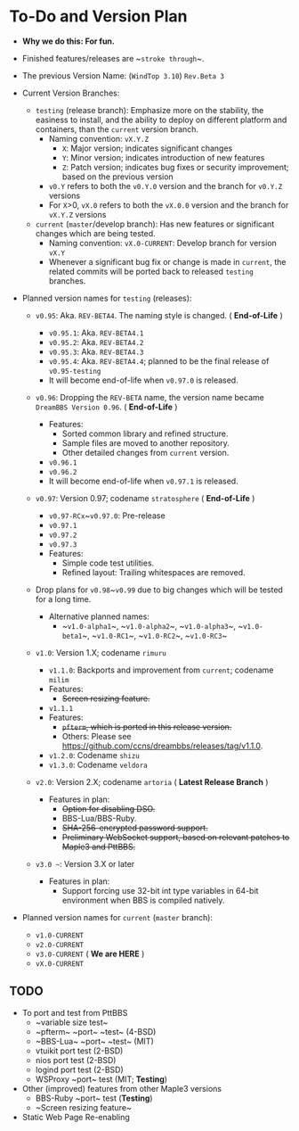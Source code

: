 # To-Do and Version Plan

* **Why we do this: For fun.**

* Finished features/releases are ~`stroke through`~.

* The previous Version Name: (`WindTop 3.10`) `Rev.Beta 3`

* Current Version Branches:
    + `testing` (release branch): Emphasize more on the stability, the easiness to install, and the ability to deploy on different platform and containers, than the `current` version branch.
        - Naming convention: `vX.Y.Z`
            * `X`: Major version; indicates significant changes
            * `Y`: Minor version; indicates introduction of new features
            * `Z`: Patch version; indicates bug fixes or security improvement; based on the previous version
        - `v0.Y` refers to both the `v0.Y.0` version and the branch for `v0.Y.Z` versions
        - For `X`>0, `vX.0` refers to both the `vX.0.0` version and the branch for `vX.Y.Z` versions
    + `current` (`master`/develop branch): Has new features or significant changes which are being tested.
        - Naming convention: `vX.0-CURRENT`: Develop branch for version `vX.Y`
        - Whenever a significant bug fix or change is made in `current`, the related commits will be ported back to released `testing` branches.

* Planned version names for `testing` (releases):

    + `v0.95`: Aka. `REV-BETA4`. The naming style is changed. ( **End-of-Life** )
        - `v0.95.1`: Aka. `REV-BETA4.1`
        - `v0.95.2`: Aka. `REV-BETA4.2`
        - `v0.95.3`: Aka. `REV-BETA4.3`
        - `v0.95.4`: Aka. `REV-BETA4.4`; planned to be the final release of `v0.95-testing`
        - It will become end-of-life when `v0.97.0` is released.

    + `v0.96`: Dropping the `REV-BETA` name, the version name became `DreamBBS Version 0.96`. ( **End-of-Life** )
        - Features: 
          * Sorted common library and refined structure.
          * Sample files are moved to another repository.
          * Other detailed changes from `current` version.
        - `v0.96.1`
        - `v0.96.2`
        - It will become end-of-life when `v0.97.1` is released.

    + `v0.97`: Version 0.97; codename `stratosphere` ( **End-of-Life** )
        - `v0.97-RCx`~`v0.97.0`: Pre-release
        - `v0.97.1`
        - `v0.97.2`
        - `v0.97.3`
        - Features:
          * Simple code test utilities.
          * Refined layout: Trailing whitespaces are removed.
    + Drop plans for `v0.98`~`v0.99` due to big changes which will be tested for a long time.
        - Alternative planned names:
          * ~`v1.0-alpha1`~, ~`v1.0-alpha2`~, ~`v1.0-alpha3`~, ~`v1.0-beta1`~, ~`v1.0-RC1`~, ~`v1.0-RC2`~, ~`v1.0-RC3`~
    + `v1.0`: Version 1.X; codename `rimuru`
        - `v1.1.0`: Backports and improvement from `current`; codename `milim`
        - Features:
          * ~~Screen resizing feature.~~
        - `v1.1.1`
        - Features:
          * ~~`pfterm`, which is ported in this release version.~~
          * Others: Please see <https://github.com/ccns/dreambbs/releases/tag/v1.1.0>.
        - `v1.2.0`: Codename `shizu`
        - `v1.3.0`: Codename `veldora`
    + `v2.0`: Version 2.X; codename `artoria` ( **Latest Release Branch** )
        - Features in plan:
          * ~~Option for disabling DSO.~~
          * BBS-Lua/BBS-Ruby.
          * ~~SHA-256-encrypted password support.~~
          * ~~Preliminary WebSocket support, based on relevant patches to Maple3 and PttBBS.~~
    + `v3.0 ~`: Version 3.X or later
        - Features in plan:
          * Support forcing use 32-bit int type variables in 64-bit environment when BBS is compiled natively.
* Planned version names for `current` (`master` branch):
    + `v1.0-CURRENT`
    + `v2.0-CURRENT`
    + `v3.0-CURRENT` ( **We are HERE** )
    + `vX.0-CURRENT`


## TODO
- To port and test from PttBBS
    * ~variable size test~
    * ~pfterm~ ~port~ ~test~ (4-BSD)
    * ~BBS-Lua~ ~port~ ~test~ (MIT)
    * vtuikit port test (2-BSD)
    * nios port test (2-BSD)
    * logind port test (2-BSD)
    * WSProxy ~port~ test (MIT; **Testing**)
- Other (improved) features from other Maple3 versions
    * BBS-Ruby ~port~ test (**Testing**)
    * ~Screen resizing feature~
- Static Web Page Re-enabling
